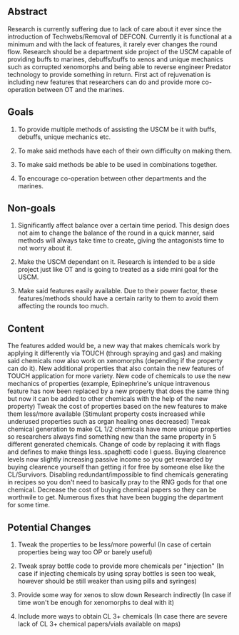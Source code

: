 <!-- It's not necessary to follow this format, as long as you provide a coherent and structured document -->

## Abstract

Research is currently suffering due to lack of care about it ever since the introduction of Techwebs/Removal of DEFCON. Currently it is functional at a minimum and with the lack of features, it rarely ever changes the round flow. Research should be a department side project of the USCM capable of providing buffs to marines, debuffs/buffs to xenos and unique mechanics such as corrupted xenomorphs and being able to reverse engineer Predator technology to provide something in return.
 First act of rejuvenation is including new features that researchers can do and provide more co-operation between OT and the marines.

## Goals

1. To provide multiple methods of assisting the USCM be it with buffs, debuffs, unique mechanics etc.

2. To make said methods have each of their own difficulty on making them.

3. To make said methods be able to be used in combinations together.

4. To encourage co-operation between other departments and the marines.

## Non-goals

1. Significantly affect balance over a certain time period. This design does not aim to change the balance of the round in a quick manner, said methods will always take time to create, giving the antagonists time to not worry about it.

2. Make the USCM dependant on it. Research is intended to be a side project just like OT and is going to treated as a side mini goal for the USCM.

3. Make said features easily available. Due to their power factor, these features/methods should have a certain rarity to them to avoid them affecting the rounds too much.

## Content

The features added would be, a new way that makes chemicals work by applying it differently via TOUCH (through spraying and gas) and making said chemicals now also work on xenomorphs (depending if the property can do it). 
New additional properties that also contain the new features of TOUCH application for more variety.
New code of chemicals to use the new mechanics of properties (example, Epinephrine's unique intravenous feature has now been replaced by a new property that does the same thing but now it can be added to other chemicals with the help of the new property) 
Tweak the cost of properties based on the new features to make them less/more available (Stimulant property costs increased while underused properties such as organ healing ones decreased) 
Tweak chemical generation to make CL 1/2 chemicals have more unique properties so researchers always find something new than the same property in 5 different generated chemicals.
Change of code by replacing it with flags and defines to make things less..spaghetti code I guess.
Buying clearence levels now slightly increasing passive income so you get rewarded by buying clearence yourself than getting it for free by someone else like the CL/Survivors.
Disabling redundant/impossible to find chemicals generating in recipes so you don't need to basically pray to the RNG gods for that one chemical.
Decrease the cost of buying chemical papers so they can be worthwile to get.
Numerous fixes that have been bugging the department for some time.

## Potential Changes

1. Tweak the properties to be less/more powerful (In case of certain properties being way too OP or barely useful)

2. Tweak spray bottle code to provide more chemicals per "injection" (In case if injecting chemicals by using spray bottles is seen too weak, however should be still weaker than using pills and syringes)

3. Provide some way for xenos to slow down Research indirectly (In case if time won't be enough for xenomorphs to deal with it)

4. Include more ways to obtain CL 3+ chemicals (In case there are severe lack of CL 3+ chemical papers/vials available on maps)
